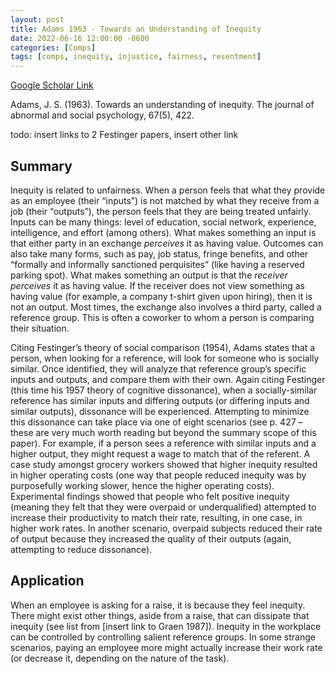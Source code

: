 ```yaml
---
layout: post
title: Adams 1963 - Towards an Understanding of Inequity
date: 2022-06-16 12:00:00 -0600
categories: [Comps]
tags: [comps, inequity, injustice, fairness, resentment]
---
```

[Google Scholar Link](https://scholar.google.com/scholar?hl=en&as_sdt=0%2C45&q=towards+an+understanding+of+inequity&btnG=&oq=towards+an+unders)

Adams, J. S. (1963). Towards an understanding of inequity. The journal of abnormal and social psychology, 67(5), 422.

todo: insert links to 2 Festinger papers, insert other link

## Summary
Inequity is related to unfairness.  When a person feels that what they provide as an employee (their “inputs”) is not matched by what they receive from a job (their “outputs”), the person feels that they are being treated unfairly.  Inputs can be many things: level of education, social network, experience, intelligence, and effort (among others).  What makes something an input is that either party in an exchange _perceives_ it as having value.  Outcomes can also take many forms, such as pay, job status, fringe benefits, and other “formally and informally sanctioned perquisites” (like having a reserved parking spot).  What makes something an output is that the _receiver perceives_ it as having value.  If the receiver does not view something as having value (for example, a company t-shirt given upon hiring), then it is not an output.  Most times, the exchange also involves a third party, called a reference group.  This is often a coworker to whom a person is comparing their situation.

Citing Festinger’s theory of social comparison (1954), Adams states that a person, when looking for a reference, will look for someone who is socially similar.  Once identified, they will analyze that reference group’s specific inputs and outputs, and compare them with their own.  Again citing Festinger (this time his 1957 theory of cognitive dissonance), when a socially-similar reference has similar inputs and differing outputs (or differing inputs and similar outputs), dissonance will be experienced.  Attempting to minimize this dissonance can take place via one of eight scenarios (see p. 427 – these are very much worth reading but beyond the summary scope of this paper).  For example, if a person sees a reference with similar inputs and a higher output, they might request a wage to match that of the referent.  A case study amongst grocery workers showed that higher inequity resulted in higher operating costs (one way that people reduced inequity was by purposefully working slower, hence the higher operating costs).  Experimental findings showed that people who felt positive inequity (meaning they felt that they were overpaid or underqualified) attempted to increase their productivity to match their rate, resulting, in one case, in higher work rates.  In another scenario, overpaid subjects reduced their rate of output because they increased the quality of their outputs (again, attempting to reduce dissonance).

## Application
When an employee is asking for a raise, it is because they feel inequity.  There might exist other things, aside from a raise, that can dissipate that inequity (see list from [insert link to Graen 1987]).  Inequity in the workplace can be controlled by controlling salient reference groups.  In some strange scenarios, paying an employee more might actually increase their work rate (or decrease it, depending on the nature of the task).